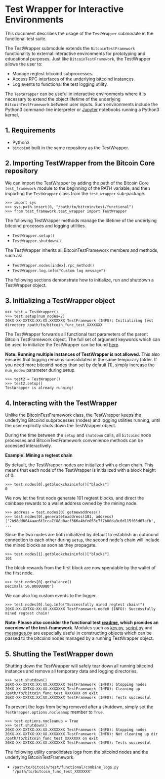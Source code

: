 Test Wrapper for Interactive Environments
=========================================

This document describes the usage of the `TestWrapper` submodule in the functional test suite.

The TestWrapper submodule extends the `BitcoinTestFramework` functionality to external interactive environments for prototyping and educational purposes. Just like `BitcoinTestFramework`, the TestWrapper allows the user to:

* Manage regtest bitcoind subprocesses.
* Access RPC interfaces of the underlying bitcoind instances.
* Log events to functional the test logging utility.

The `TestWrapper` can be useful in interactive environments where it is necessary to extend the object lifetime of the underlying `BitcoinTestFramework` between user inputs. Such environments include the Python3 command-line interpreter or [Jupyter](https://jupyter.org/) notebooks running a Python3 kernel,

## 1. Requirements

* Python3
* `bitcoind` built in the same repository as the TestWrapper.

## 2. Importing TestWrapper from the Bitcoin Core repository

We can import the TestWrapper by adding the path of the Bitcoin Core `test_framework` module to the beginning of the PATH variable, and then importing the `TestWrapper` class from the `test_wrapper` sub-package.

```
>>> import sys
>>> sys.path.insert(0, "/path/to/bitcoin/test/functional")
>>> from test_framework.test_wrapper import TestWrapper
```

The following TestWrapper methods manage the lifetime of the underlying bitcoind processes and logging utilities.

* `TestWrapper.setup()`
* `TestWrapper.shutdown()`

The TestWrapper inherits all BitcoinTestFramework members and methods, such as:
* `TestWrapper.nodes[index].rpc_method()`
* `TestWrapper.log.info("Custom log message")`

The following sections demonstrate how to initialize, run and shutdown a TestWrapper object.

## 3. Initializing a TestWrapper object

```
>>> test = TestWrapper()
>>> test.setup(num_nodes=2)
20XX-XX-XXTXX:XX:XX.XXXXXXX TestFramework (INFO): Initializing test directory /path/to/bitcoin_func_test_XXXXXXX
```
The TestWrapper forwards all functional test parameters of the parent Bitcoin TestFramework object. The full set of argument keywords which can be used to initialize the TestWrapper can be found [here](../test/functional/test_framework/test_wrapper.py).

**Note: Running multiple instances of TestWrapper is not allowed.**
This also ensures that logging remains consolidated in the same temporary folder. If you need more bitcoind nodes than set by default (1), simply increase the `num_nodes` parameter during setup.

```
>>> test2 = TestWrapper()
>>> test2.setup()
TestWrapper is already running!
```

## 4. Interacting with the TestWrapper

Unlike the BitcoinTestFramework class, the TestWrapper keeps the underlying Bitcoind subprocesses (nodes) and logging utilities running, until the user explicitly shuts down the TestWrapper object.

During the time between the `setup` and `shutdown` calls, all `bitcoind` node processes and BitcoinTestFramework convenience methods can be accessed interactively.

**Example: Mining a regtest chain**

By default, the TestWrapper nodes are initialized with a clean chain. This means that each node of the TestWrapper is initialized with a block height of 0.

```
>>> test.nodes[0].getblockchaininfo()["blocks"]
0
```

We now let the first node generate 101 regtest blocks, and direct the coinbase rewards to a wallet address owned by the mining node.

```
>>> address = test.nodes[0].getnewaddress()
>>> test.nodes[0].generatetoaddress(101, address)
['2b98dd0044aae6f1cca7f88a0acf366a4bfe053c7f7b00da3c0d115f03d67efb', ...
```
Since the two nodes are both initialized by default to establish an outbound connection to each other during `setup`, the second node's chain will include the mined blocks as soon as they propagate.

```
>>> test.nodes[1].getblockchaininfo()["blocks"]
101
```
The block rewards from the first block are now spendable by the wallet of the first node.

```
>>> test.nodes[0].getbalance()
Decimal('50.00000000')
```

We can also log custom events to the logger.

```
>>> test.nodes[0].log.info("Successfully mined regtest chain!")
20XX-XX-XXTXX:XX:XX.XXXXXXX TestFramework.node0 (INFO): Successfully mined regtest chain!
```

**Note: Please also consider the functional test [readme](../test/functional/README.md), which provides an overview of the test-framework**. Modules such as [key.py](../test/functional/test_framework/key.py), [script.py](../test/functional/test_framework/script.py) and [messages.py](../test/functional/test_framework/messages.py) are especially useful in constructing objects which can be passed to the bitcoind nodes managed by a running TestWrapper object.

## 5. Shutting the TestWrapper down

Shutting down the TestWrapper will safely tear down all running bitcoind instances and remove all temporary data and logging directories.

```
>>> test.shutdown()
20XX-XX-XXTXX:XX:XX.XXXXXXX TestFramework (INFO): Stopping nodes
20XX-XX-XXTXX:XX:XX.XXXXXXX TestFramework (INFO): Cleaning up /path/to/bitcoin_func_test_XXXXXXX on exit
20XX-XX-XXTXX:XX:XX.XXXXXXX TestFramework (INFO): Tests successful
```
To prevent the logs from being removed after a shutdown, simply set the `TestWrapper.options.nocleanup` member to `True`.
```
>>> test.options.nocleanup = True
>>> test.shutdown()
20XX-XX-XXTXX:XX:XX.XXXXXXX TestFramework (INFO): Stopping nodes
20XX-XX-XXTXX:XX:XX.XXXXXXX TestFramework (INFO): Not cleaning up dir /path/to/bitcoin_func_test_XXXXXXX on exit
20XX-XX-XXTXX:XX:XX.XXXXXXX TestFramework (INFO): Tests successful
```

The following utility consolidates logs from the bitcoind nodes and the underlying BitcoinTestFramework:

* `/path/to/bitcoin/test/functional/combine_logs.py '/path/to/bitcoin_func_test_XXXXXXX'`